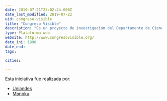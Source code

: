 ```yaml
---
date: 2019-07-21T23:02:24.000Z
date_last_modified: 2019-07-22
uid: congreso-visible
title: "Congreso Visible"
description: "Es un proyecto de investigación del Departamento de Ciencia Política de la Universidad de los Andes y se dedican hacerle seguimiento y análisis al Congreso de la República, especialmente a su actividad legislativa."
type: Plataforma web
website: http://www.congresovisible.org/
date_ini: 1998
date_end: 
tags:

cities: 

---
```


Esta iniciativa fue realizada por:

- [Uniandes](/organizaciones/uniandes)
- [Monoku](/organizaciones/monoku)
